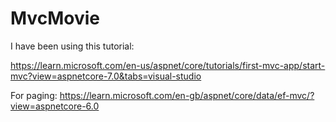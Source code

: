 # MvcMovie

I have been using this tutorial:

https://learn.microsoft.com/en-us/aspnet/core/tutorials/first-mvc-app/start-mvc?view=aspnetcore-7.0&tabs=visual-studio

For paging:
https://learn.microsoft.com/en-gb/aspnet/core/data/ef-mvc/?view=aspnetcore-6.0